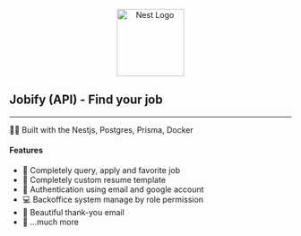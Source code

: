 <p align="center">
 <img src="https://nestjs.com/img/logo-small.svg" width="120" alt="Nest Logo" />
</p>

[circleci-image]: https://img.shields.io/circleci/build/github/nestjs/nest/master?token=abc123def456
[circleci-url]: https://circleci.com/gh/nestjs/nest

## Jobify (API) - Find your job

---

👨‍💻 Built with the Nestjs, Postgres, Prisma, Docker

#### Features

- 💼 Completely query, apply and favorite job
- 📝 Completely custom resume template
- 🔑 Authentication using email and google account
- 💻 Backoffice system manage by role permission
- 📩 Beautiful thank-you email
- 🌟 ...much more
